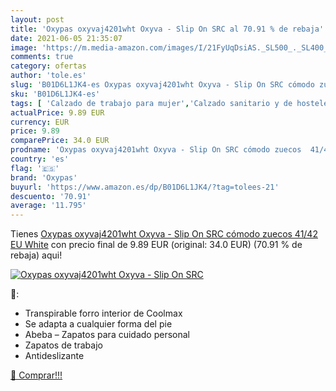```yaml
---
layout: post
title: 'Oxypas oxyvaj4201wht Oxyva - Slip On SRC al 70.91 % de rebaja'
date: 2021-06-05 21:35:07
image: 'https://m.media-amazon.com/images/I/21FyUqDsiAS._SL500_._SL400_.jpg'
comments: true
category: ofertas
author: 'tole.es'
slug: 'B01D6L1JK4-es Oxypas oxyvaj4201wht Oxyva - Slip On SRC cómodo zuecos...'
sku: 'B01D6L1JK4-es'
tags: [ 'Calzado de trabajo para mujer','Calzado sanitario y de hostelería para mujer','Zapatos','Zapatos para mujer','Zapatos y complementos','Zuecos sanitarios y de hostelería para mujer','oxypas','zuecos', ]
actualPrice: 9.89 EUR
currency: EUR
price: 9.89
comparePrice: 34.0 EUR
prodname: 'Oxypas oxyvaj4201wht Oxyva - Slip On SRC cómodo zuecos  41/42 EU  White'
country: 'es'
flag: '🇪🇸'
brand: 'Oxypas'
buyurl: 'https://www.amazon.es/dp/B01D6L1JK4/?tag=tolees-21'
descuento: '70.91'
average: '11.795'
---
```


Tienes [Oxypas oxyvaj4201wht Oxyva - Slip On SRC cómodo zuecos  41/42 EU  White](https://www.amazon.es/dp/B01D6L1JK4/?tag=tolees-21) con precio final de  9.89 EUR (original: 34.0 EUR) (70.91 %  de rebaja) aqui!

[![Oxypas oxyvaj4201wht Oxyva - Slip On SRC](https://m.media-amazon.com/images/I/21FyUqDsiAS._SL500_._SL400_.jpg)](https://www.amazon.es/dp/B01D6L1JK4/?tag=tolees-21)

🔎:

- Transpirable forro interior de Coolmax
- Se adapta a cualquier forma del pie
- Abeba – Zapatos para cuidado personal
- Zapatos de trabajo
- Antideslizante

[🛒 Comprar!!!](https://www.amazon.es/dp/B01D6L1JK4/?tag=tolees-21)
